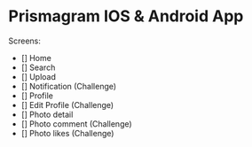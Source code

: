 # Prismagram IOS & Android App

Screens:
- [] Home
- [] Search
- [] Upload
- [] Notification (Challenge)
- [] Profile
- [] Edit Profile (Challenge)
- [] Photo detail
- [] Photo comment (Challenge)
- [] Photo likes (Challenge)



